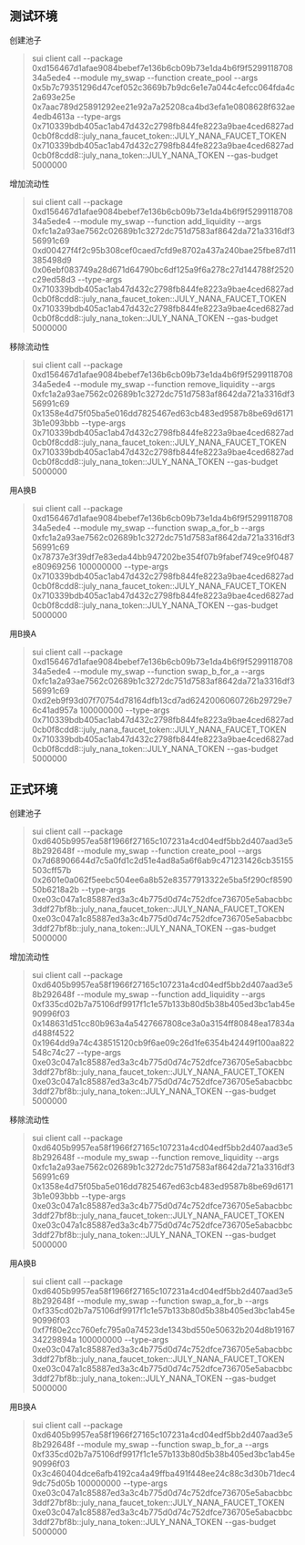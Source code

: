 ## 测试环境

创建池子
> sui client call --package 0xd156467d1afae9084bebef7e136b6cb09b73e1da4b6f9f529911870834a5ede4 --module my_swap
> --function create_pool --args 0x5b7c79351296d47cef052c3669b7b9dc6e1e7a044c4efcc064fda4c2a693e25e
> 0x7aac789d25891292ee21e92a7a25208ca4bd3efa1e0808628f632ae4edb4613a --type-args
> 0x710339bdb405ac1ab47d432c2798fb844fe8223a9bae4ced6827ad0cb0f8cdd8::july_nana_faucet_token::JULY_NANA_FAUCET_TOKEN
> 0x710339bdb405ac1ab47d432c2798fb844fe8223a9bae4ced6827ad0cb0f8cdd8::july_nana_token::JULY_NANA_TOKEN --gas-budget
> 5000000

增加流动性
> sui client call --package 0xd156467d1afae9084bebef7e136b6cb09b73e1da4b6f9f529911870834a5ede4 --module my_swap
> --function add_liquidity --args 0xfc1a2a93ae7562c02689b1c3272dc751d7583af8642da721a3316df356991c69
> 0xd00427f4f2c95b308cef0caed7cfd9e8702a437a240bae25fbe87d11385498d9
> 0x06ebf083749a28d671d64790bc6df125a9f6a278c27d144788f2520c29ed58d3 --type-args
> 0x710339bdb405ac1ab47d432c2798fb844fe8223a9bae4ced6827ad0cb0f8cdd8::july_nana_faucet_token::JULY_NANA_FAUCET_TOKEN
> 0x710339bdb405ac1ab47d432c2798fb844fe8223a9bae4ced6827ad0cb0f8cdd8::july_nana_token::JULY_NANA_TOKEN --gas-budget
> 5000000

移除流动性
> sui client call --package 0xd156467d1afae9084bebef7e136b6cb09b73e1da4b6f9f529911870834a5ede4 --module my_swap
> --function remove_liquidity --args 0xfc1a2a93ae7562c02689b1c3272dc751d7583af8642da721a3316df356991c69
> 0x1358e4d75f05ba5e016dd7825467ed63cb483ed9587b8be69d61713b1e093bbb --type-args
> 0x710339bdb405ac1ab47d432c2798fb844fe8223a9bae4ced6827ad0cb0f8cdd8::july_nana_faucet_token::JULY_NANA_FAUCET_TOKEN
> 0x710339bdb405ac1ab47d432c2798fb844fe8223a9bae4ced6827ad0cb0f8cdd8::july_nana_token::JULY_NANA_TOKEN --gas-budget
> 5000000

用A换B
> sui client call --package 0xd156467d1afae9084bebef7e136b6cb09b73e1da4b6f9f529911870834a5ede4 --module my_swap
> --function swap_a_for_b --args 0xfc1a2a93ae7562c02689b1c3272dc751d7583af8642da721a3316df356991c69
> 0x78737e3f39df7e83eda44bb947202be354f07b9fabef749ce9f0487e80969256 100000000 --type-args
> 0x710339bdb405ac1ab47d432c2798fb844fe8223a9bae4ced6827ad0cb0f8cdd8::july_nana_faucet_token::JULY_NANA_FAUCET_TOKEN
> 0x710339bdb405ac1ab47d432c2798fb844fe8223a9bae4ced6827ad0cb0f8cdd8::july_nana_token::JULY_NANA_TOKEN --gas-budget
> 5000000

用B换A
> sui client call --package 0xd156467d1afae9084bebef7e136b6cb09b73e1da4b6f9f529911870834a5ede4 --module my_swap
> --function swap_b_for_a --args 0xfc1a2a93ae7562c02689b1c3272dc751d7583af8642da721a3316df356991c69
> 0xd2eb9f93d07f70754d78164dfb13cd7ad6242006060726b29729e76c41ad957a 100000000 --type-args
> 0x710339bdb405ac1ab47d432c2798fb844fe8223a9bae4ced6827ad0cb0f8cdd8::july_nana_faucet_token::JULY_NANA_FAUCET_TOKEN
> 0x710339bdb405ac1ab47d432c2798fb844fe8223a9bae4ced6827ad0cb0f8cdd8::july_nana_token::JULY_NANA_TOKEN --gas-budget
> 5000000

## 正式环境

创建池子
> sui client call --package 0xd6405b9957ea58f1966f27165c107231a4cd04edf5bb2d407aad3e58b292648f --module my_swap
> --function create_pool --args 0x7d68906644d7c5a0fd1c2d51e4ad8a5a6f6ab9c471231426cb35155503cff57b
> 0x2601e0a062f5eebc504ee6a8b52e83577913322e5ba5f290cf859050b6218a2b --type-args
> 0xe03c047a1c85887ed3a3c4b775d0d74c752dfce736705e5abacbbc3ddf27bf8b::july_nana_faucet_token::JULY_NANA_FAUCET_TOKEN
> 0xe03c047a1c85887ed3a3c4b775d0d74c752dfce736705e5abacbbc3ddf27bf8b::july_nana_token::JULY_NANA_TOKEN --gas-budget
> 5000000

增加流动性
> sui client call --package 0xd6405b9957ea58f1966f27165c107231a4cd04edf5bb2d407aad3e58b292648f --module my_swap
> --function add_liquidity --args 0xf335cd02b7a75106df9917f1c1e57b133b80d5b38b405ed3bc1ab45e90996f03
> 0x148631d51cc80b963a4a5427667808ce3a0a3154ff80848ea17834ad488f4522
> 0x1964dd9a74c438515120cb9f6ae09c26d1fe6354b42449f100aa822548c74c27 --type-args
> 0xe03c047a1c85887ed3a3c4b775d0d74c752dfce736705e5abacbbc3ddf27bf8b::july_nana_faucet_token::JULY_NANA_FAUCET_TOKEN
> 0xe03c047a1c85887ed3a3c4b775d0d74c752dfce736705e5abacbbc3ddf27bf8b::july_nana_token::JULY_NANA_TOKEN --gas-budget
> 5000000

移除流动性
> sui client call --package 0xd6405b9957ea58f1966f27165c107231a4cd04edf5bb2d407aad3e58b292648f --module my_swap
> --function remove_liquidity --args 0xfc1a2a93ae7562c02689b1c3272dc751d7583af8642da721a3316df356991c69
> 0x1358e4d75f05ba5e016dd7825467ed63cb483ed9587b8be69d61713b1e093bbb --type-args
> 0xe03c047a1c85887ed3a3c4b775d0d74c752dfce736705e5abacbbc3ddf27bf8b::july_nana_faucet_token::JULY_NANA_FAUCET_TOKEN
> 0xe03c047a1c85887ed3a3c4b775d0d74c752dfce736705e5abacbbc3ddf27bf8b::july_nana_token::JULY_NANA_TOKEN --gas-budget
> 5000000

用A换B
> sui client call --package 0xd6405b9957ea58f1966f27165c107231a4cd04edf5bb2d407aad3e58b292648f --module my_swap
> --function swap_a_for_b --args 0xf335cd02b7a75106df9917f1c1e57b133b80d5b38b405ed3bc1ab45e90996f03
> 0xf7f80e2cc760efc795a0a74523de1343bd550e50632b204d8b1916734229894a 100000000 --type-args
> 0xe03c047a1c85887ed3a3c4b775d0d74c752dfce736705e5abacbbc3ddf27bf8b::july_nana_faucet_token::JULY_NANA_FAUCET_TOKEN
> 0xe03c047a1c85887ed3a3c4b775d0d74c752dfce736705e5abacbbc3ddf27bf8b::july_nana_token::JULY_NANA_TOKEN --gas-budget
> 5000000

用B换A
> sui client call --package 0xd6405b9957ea58f1966f27165c107231a4cd04edf5bb2d407aad3e58b292648f --module my_swap
> --function swap_b_for_a --args 0xf335cd02b7a75106df9917f1c1e57b133b80d5b38b405ed3bc1ab45e90996f03
> 0x3c460404dce6afb4192ca4a49ffba491f448ee24c88c3d30b71dec49dc75d05b 100000000 --type-args
> 0xe03c047a1c85887ed3a3c4b775d0d74c752dfce736705e5abacbbc3ddf27bf8b::july_nana_faucet_token::JULY_NANA_FAUCET_TOKEN
> 0xe03c047a1c85887ed3a3c4b775d0d74c752dfce736705e5abacbbc3ddf27bf8b::july_nana_token::JULY_NANA_TOKEN --gas-budget
> 5000000
